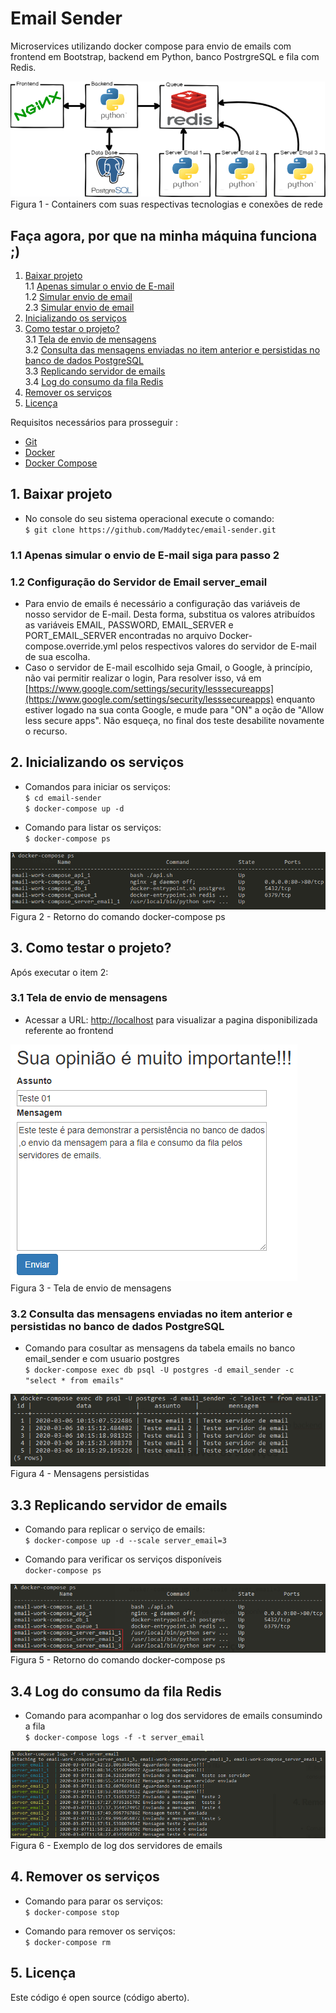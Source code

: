 
# Email Sender

Microservices utilizando docker compose para envio de emails com frontend em Bootstrap, backend em Python, banco PostrgreSQL e fila com Redis.

![Figura 1 - Container](image/containers.png)
<br>Figura 1 - Containers com suas respectivas tecnologias e conexões de rede

## Faça agora, por que na minha máquina funciona ;)
1. [Baixar projeto](#1-baixar-projeto)
<br>1.1 [Apenas simular o envio de E-mail]( #21-para-apenas-simular-o-envio-de-e-mail-siga-para-passo-23)
<br>1.2 [Simular envio de email]( #12-para-envio-de-emails-é-necessário-a-configuração-das-variáveis-de-nosso-servidor-de-e-mail-server_email)
<br>2.3 [Simular envio de email]( #21-para-apenas-simular-o-envio-de-e-mail-siga-para-passo-23)
2. [Inicializando os serviços](#2-inicializando-os-serviços)
3. [Como testar o projeto?](#3-como-testar-o-projeto)
<br>3.1 [Tela de envio de mensagens](#31---tela-de-envio-de-mensagens)
<br>3.2 [Consulta das mensagens enviadas no item anterior e persistidas no banco de dados PostgreSQL](#32-consulta-das-mensagens-enviadas-no-item-anterior-e-persistidas-no-banco-de-dados-postgresql)
<br>3.3 [Replicando servidor de emails](#33-replicando-servidor-de-emails)
<br>3.4 [Log do consumo da fila Redis](#34-log-do-consumo-da-fila-redis)
4. [Remover os serviços](#4-remover-os-servi%C3%A7os)
5. [Licença](#5-licença)


Requisitos necessários para prosseguir :
*  [Git](https://git-scm.com/downloads)
*  [Docker](https://docs.docker.com/get-docker/)
*  [Docker Compose](https://docs.docker.com/compose/install/)

## 1. Baixar projeto
- No console do seu sistema operacional execute o comando: 
<br>`$ git clone https://github.com/Maddytec/email-sender.git`
### 1.1 Apenas simular o envio de E-mail siga para passo 2

### 1.2 Configuração do Servidor de Email server_email  
- Para envio de emails é necessário a configuração das variáveis de nosso servidor de E-mail. Desta forma, substitua os valores atribuídos as variáveis EMAIL, PASSWORD, EMAIL_SERVER e PORT_EMAIL_SERVER  encontradas no arquivo Docker-compose.override.yml pelos respectivos valores do servidor de E-mail de sua escolha.
-  Caso o servidor de E-mail escolhido seja Gmail, o Google, à princípio, não vai permitir realizar o login, Para resolver isso, vá em [https://www.google.com/settings/security/lesssecureapps](https://www.google.com/settings/security/lesssecureapps) enquanto estiver logado na sua conta Google, e mude para "ON" a oção de "Allow less secure apps". Não esqueça, no final dos teste desabilite novamente o recurso.
 

## 2. Inicializando os serviços
 - Comandos para iniciar os serviços:
<br>`$ cd email-sender`
<br> `$ docker-compose up -d`

- Comando para listar os serviços:
<br>`$ docker-compose ps`

![Figura 2 - Retorno do comando docker-compose ps](image/ps.png)
<br>Figura 2 - Retorno do comando docker-compose ps

## 3. Como testar o projeto?

Após executar o item 2:
  
### 3.1 Tela de envio de mensagens

 - Acessar a URL: [http://localhost](http://localhost) para visualizar a pagina disponibilizada referente ao frontend

![Figura 3 - Tela de envio de mensagem](image/mensagem.png)
<br>Figura 3 - Tela de envio de  mensagens
  
### 3.2 Consulta das mensagens enviadas no item anterior e persistidas no banco de dados PostgreSQL
- Comando para cosultar as mensagens da tabela emails no banco email_sender e com usuario postgres  
`$ docker-compose exec db psql -U postgres -d email_sender -c "select * from emails"`

![Figura 4 - Mensagens persistidas](image/select.png)
<br>Figura 4 - Mensagens persistidas

## 3.3 Replicando servidor de emails
- Comando para replicar o serviço de emails:
<br>`$ docker-compose up -d --scale server_email=3`

- Comando para verificar os serviços disponíveis
<br>`docker-compose ps`    

![Figura 5 - Retorno do comando docker-compose ps](image/emails.png)
<br>Figura 5 - Retorno do comando docker-compose ps

## 3.4 Log do consumo da fila Redis
- Comando para acompanhar o log dos servidores de emails consumindo a fila
<br>`$ docker-compose logs -f -t server_email` 

![Figura 6 - Retorno do comando](image/log.png)
<br>Figura 6 - Exemplo de log dos servidores de emails
 
## 4. Remover os serviços
- Comando para parar os serviços:
<br>`$ docker-compose stop`

- Comando para remover os serviços:
<br>`$ docker-compose rm`

## 5. Licença

Este código é open source (código aberto).
